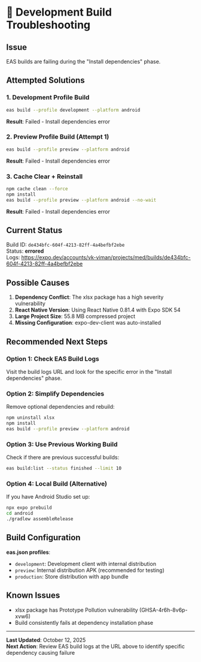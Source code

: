 # 🔧 Development Build Troubleshooting

## Issue
EAS builds are failing during the "Install dependencies" phase.

## Attempted Solutions

### 1. Development Profile Build
```bash
eas build --profile development --platform android
```
**Result**: Failed - Install dependencies error

### 2. Preview Profile Build (Attempt 1)
```bash
eas build --profile preview --platform android
```
**Result**: Failed - Install dependencies error

### 3. Cache Clear + Reinstall
```bash
npm cache clean --force
npm install
eas build --profile preview --platform android --no-wait
```
**Result**: Failed - Install dependencies error

## Current Status
Build ID: `de434bfc-604f-4213-82ff-4a4befbf2ebe`  
Status: **errored**  
Logs: https://expo.dev/accounts/vk-viman/projects/med/builds/de434bfc-604f-4213-82ff-4a4befbf2ebe

## Possible Causes

1. **Dependency Conflict**: The xlsx package has a high severity vulnerability
2. **React Native Version**: Using React Native 0.81.4 with Expo SDK 54
3. **Large Project Size**: 55.8 MB compressed project
4. **Missing Configuration**: expo-dev-client was auto-installed

## Recommended Next Steps

### Option 1: Check EAS Build Logs
Visit the build logs URL and look for the specific error in the "Install dependencies" phase.

### Option 2: Simplify Dependencies
Remove optional dependencies and rebuild:
```bash
npm uninstall xlsx
npm install
eas build --profile preview --platform android
```

### Option 3: Use Previous Working Build
Check if there are previous successful builds:
```bash
eas build:list --status finished --limit 10
```

### Option 4: Local Build (Alternative)
If you have Android Studio set up:
```bash
npx expo prebuild
cd android
./gradlew assembleRelease
```

## Build Configuration

**eas.json profiles**:
- `development`: Development client with internal distribution
- `preview`: Internal distribution APK (recommended for testing)
- `production`: Store distribution with app bundle

## Known Issues
- xlsx package has Prototype Pollution vulnerability (GHSA-4r6h-8v6p-xvw6)
- Build consistently fails at dependency installation phase

---

**Last Updated**: October 12, 2025  
**Next Action**: Review EAS build logs at the URL above to identify specific dependency causing failure
